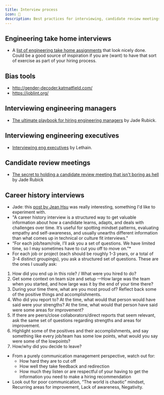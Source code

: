```yaml
---
title: Interview process
icon: 💼
description: Best practices for interviewing, candidate review meetings, and bias reduction tools
---
```


## Engineering take home interviews

* A [list of engineering take home assignments](https://homework.adhoc.team/assignments/) that look nicely done. Could be a good source of inspiration if you are (want) to have that sort of exercise as part of your hiring process.

## Bias tools

* http://gender-decoder.katmatfield.com/
* https://joblint.org/

## Interviewing engineering managers

* [The ultimate playbook for hiring engineering managers](https://www.rubick.com/interviewing-engineering-managers/) by Jade Rubick.

## Interviewing engineering executives

* [Interviewing eng executives](https://lethain.com/interviewing-eng-executives/) by Lethain.

## Candidate review meetings

* [The secret to holding a candidate review meeting that isn't boring as hell](https://www.rubick.com/candidate-review-meeting/) by Jade Rubick

## Career history interviews

* Jade: this [post by Jean Hsu](https://jeanhsu.substack.com/p/all-about-career-history-interviews) was really interesting, something I'd like to experiment with.
* "A career history interview is a structured way to get valuable information about how a candidate learns, adapts, and deals with challenges over time. It’s useful for spotting mindset patterns, evaluating empathy and self-awareness, and usually unearths different information than what comes up in technical or culture fit interviews."
* “For each job/team/role, I’ll ask you a set of questions. We have limited time, so I may sometimes have to cut you off to move on.”*
* For each job or project (each should be roughly 1-3 years, or a total of 3-4 distinct groupings), you ask a structured set of questions. These are the ones I usually ask:

1. How did you end up in this role? / What were you hired to do?
2. Get some context on team size and setup —How large was the team when you started, and how large was it by the end of your time there?
3. During your time there, what are you most proud of? Reflect back some of the positive things and accomplishments.
4. Who did you report to? At the time, what would that person would have said were your strengths? At the time, what would that person have said were some areas for improvement?
5. If there are peers/close collaborators/direct reports that seem relevant, ask the same set of questions regarding strengths and areas for improvement.
6. Highlight some of the positives and their accomplishments, and say something like every job/team has some low points, what would you say were some of the lowpoints?
7. How/why did you decide to leave?

* From a purely communication management perspective, watch out for:
  * How hard they are to cut off
  * How well they take feedback and redirection
  * How much they listen or are respectful of your having to get the information you need to make a hiring recommendation
* Look out for poor communication, “The world is chaotic” mindset, Recurring areas for improvement, Lack of awareness, Negativity.
